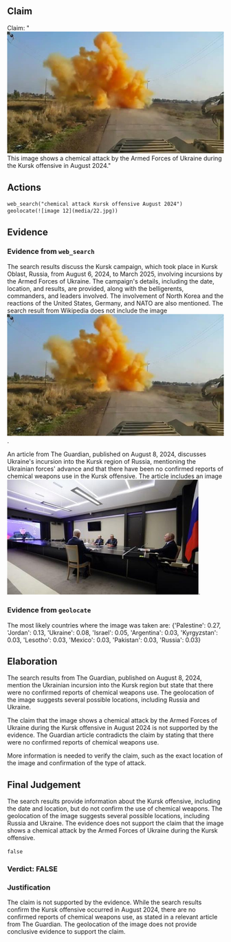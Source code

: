 ## Claim
Claim: "![image 12](media/22.jpg) This image shows a chemical attack by the Armed Forces of Ukraine during the Kursk offensive in August 2024."

## Actions
```
web_search("chemical attack Kursk offensive August 2024")
geolocate(![image 12](media/22.jpg))
```

## Evidence
### Evidence from `web_search`
The search results discuss the Kursk campaign, which took place in Kursk Oblast, Russia, from August 6, 2024, to March 2025, involving incursions by the Armed Forces of Ukraine. The campaign's details, including the date, location, and results, are provided, along with the belligerents, commanders, and leaders involved. The involvement of North Korea and the reactions of the United States, Germany, and NATO are also mentioned. The search result from Wikipedia does not include the image ![image 12](media/22.jpg).

An article from The Guardian, published on August 8, 2024, discusses Ukraine's incursion into the Kursk region of Russia, mentioning the Ukrainian forces' advance and that there have been no confirmed reports of chemical weapons use in the Kursk offensive. The article includes an image ![image 8534](media/2025-08-30_08-55-1756544108-484766.jpg).


### Evidence from `geolocate`
The most likely countries where the image was taken are: {'Palestine': 0.27, 'Jordan': 0.13, 'Ukraine': 0.08, 'Israel': 0.05, 'Argentina': 0.03, 'Kyrgyzstan': 0.03, 'Lesotho': 0.03, 'Mexico': 0.03, 'Pakistan': 0.03, 'Russia': 0.03}

## Elaboration
The search results from The Guardian, published on August 8, 2024, mention the Ukrainian incursion into the Kursk region but state that there were no confirmed reports of chemical weapons use. The geolocation of the image suggests several possible locations, including Russia and Ukraine.

The claim that the image shows a chemical attack by the Armed Forces of Ukraine during the Kursk offensive in August 2024 is not supported by the evidence. The Guardian article contradicts the claim by stating that there were no confirmed reports of chemical weapons use.

More information is needed to verify the claim, such as the exact location of the image and confirmation of the type of attack.


## Final Judgement
The search results provide information about the Kursk offensive, including the date and location, but do not confirm the use of chemical weapons. The geolocation of the image suggests several possible locations, including Russia and Ukraine. The evidence does not support the claim that the image shows a chemical attack by the Armed Forces of Ukraine during the Kursk offensive.

`false`

### Verdict: FALSE

### Justification
The claim is not supported by the evidence. While the search results confirm the Kursk offensive occurred in August 2024, there are no confirmed reports of chemical weapons use, as stated in a relevant article from The Guardian. The geolocation of the image does not provide conclusive evidence to support the claim.
